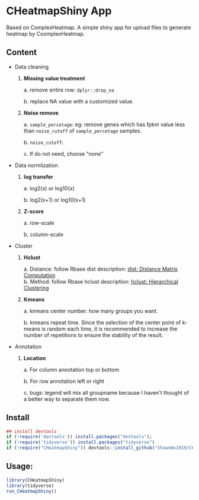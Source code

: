 # CHeatmapShiny App

Based on ComplexHeatmap. A simple shiny app for upload files to generate heatmap by CoomplexHeatmap.

## Content
- Data cleaning
	1. **Missing value treatment**  

		a. remove entire row: `dplyr::drop_na` 
 
		b. replace NA value with a customized value.  

	2. **Noise remove**  

		a. `sample_percetage`: eg: remove genes which has fpkm value less than `noise_cutoff` of `sample_percetage` samples. 
 
		b. `noise_cutoff`:   
   
		c. If do not need, choose "none"  

- Data normlization 
	1. **log transfer**  

		a. log2(x) or  log10(x)   

		b. log2(x+1) or log10(x+1)  

	2. **Z-score**

		a.  row-scale  

		b.  column-scale  


- Cluster
	1. **Hclust**  
 
		a. Distance: follow Rbase dist description: [dist: Distance Matrix Computation](https://www.rdocumentation.org/packages/stats/versions/3.6.2/topics/dist)  
		b. Method: follow Rbase hclust description: [hclust: Hierarchical Clustering](https://www.rdocumentation.org/packages/stats/versions/3.6.2/topics/hclust)  

	2. **Kmeans**

		a. kmeans center number. how many groups you want.  

 		b. kmeans repeat time. Since the selection of the center point of k-means is random each time, it is recommended to increase the number of repetitions to ensure the stability of the result.  


- Annotation
	1. **Location**  

		a. For column annotation top or bottom  

		b. For row annotation left or right  

		c. bugs: legend will mix all groupname because I haven't thought of a better way to separate them now.  


## Install

```R
## install devtools
if (!require('devtools')) install.packages("devtools");
if (!require('tidyverse')) install.packages("tidyverse")
if (!require("CHeatmapShiny")) devtools::install_github("ShawnWx2019/CHeatmapShiny");
```

## Usage:

```R
library(CHeatmapShiny)
library(tidyverse)
run_CHeatmapShiny()
```
